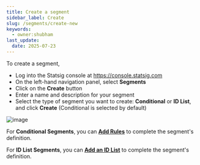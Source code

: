 ```yaml
---
title: Create a segment
sidebar_label: Create
slug: /segments/create-new
keywords:
  - owner:shubham
last_update:
  date: 2025-07-23
---
```


To create a segment, 
- Log into the Statsig console at https://console.statsig.com 
- On the left-hand navigation panel, select **Segments**
- Click on the **Create** button 
- Enter a name and description for your segment
- Select the type of segment you want to create: **Conditional** or **ID List**, and click **Create** (Conditional is selected by default)

![image](https://github.com/user-attachments/assets/e2dd3e0e-a003-4772-8426-cb02738f4017)


For **Conditional Segments**, you can **[Add Rules](/segments/add-rule)** to complete the segment's definition. 

For **ID List Segments**, you can **[Add an ID List](/segments/add-id-list)** to complete the segment's definition. 
